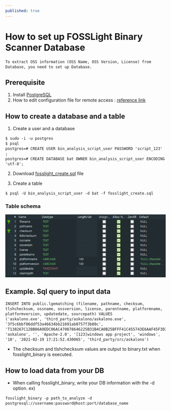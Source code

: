 ```yaml
---
published: true
---
```


# How to set up FOSSLight Binary Scanner Database

```note
To extract OSS information (OSS Name, OSS Version, License) from Database, you need to set up Database.
```

## Prerequisite
1. Install [PostgreSQL][PostgreSQL]
2. How to edit configuration file for remote access : [reference link][ref_link]

[PostgreSQL]: https://github.com/fosslight/fosslight_binary/blob/main/LICENSE
[ref_link]: https://www.cyberciti.biz/tips/postgres-allow-remote-access-tcp-connection.html


## How to create a database and a table
1. Create a user and a database
````
$ sudo -i -u postgres 
$ psql
postgres=# CREATE USER bin_analysis_script_user PASSWORD 'script_123' ;
postgres=# CREATE DATABASE bat OWNER bin_analysis_script_user ENCODING 'utf-8';
````

2. Download [fosslight_create.sql][sql_link] file

[sql_link]: https://github.com/fosslight/fosslight_binary_scanner/blob/main/db/initdb.d/fosslight_create.sql

3. Create a table
````
$ psql -U bin_analysis_script_user -d bat -f fosslight_create.sql
````

### Table schema
<img alt="table" src="../images/table_schema.png">


## Example. Sql query to input data
````
INSERT INTO public.lgematching (filename, pathname, checksum, tlshchecksum, ossname, ossversion, license, parentname, platformname, platformversion, updatedate, sourcepath) VALUES
('askalono.exe', 'third_party/askalono/askalono.exe', '3f5c6bbf06ddf53a46634bb21691ab0757f3b80c', 'T138267C12BB86A9EDC06AC470878646225B31B4CA0B25BFFF41C455743E6AAF45F3D39C', 'askalono', '', 'Apache-2.0', '[123]windows app project', 'windows', '10', '2021-02-19 17:21:52.430065', 'third_party/src/askalono')  
````   
- The checksum and tlshchecksum values are output to binary.txt when fosslight_binary is executed.


## How to load data from your DB
- When calling fosslight_binary, write your DB information with the -d option.
ex)
````
fosslight_binary -p path_to_analyze -d postgresql://username:password@host:port/database_name
````

